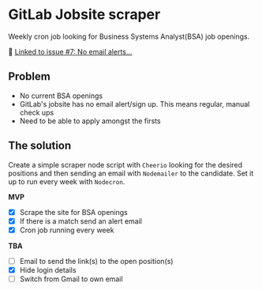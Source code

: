 # GitLab Jobsite scraper

Weekly cron job looking for Business Systems Analyst(BSA) job openings.

:link: [Linked to issue #7: No email alerts...](https://gitlab.com/the-nagy-branch/merge-request/issues/7)

## Problem

- No current BSA openings
- GitLab's jobsite has no email alert/sign up. This means regular, manual check ups
- Need to be able to apply amongst the firsts

## The solution

Create a simple scraper node script with `Cheerio` looking for the desired positions and then sending an email with `Nodemailer` to the candidate. Set it up to run every week with `Nodecron`.

**MVP**

- [x] Scrape the site for BSA openings
- [x] If there is a match send an alert email
- [x] Cron job running every week

**TBA**

- [ ] Email to send the link(s) to the open position(s)
- [x] Hide login details
- [ ] Switch from Gmail to own email
